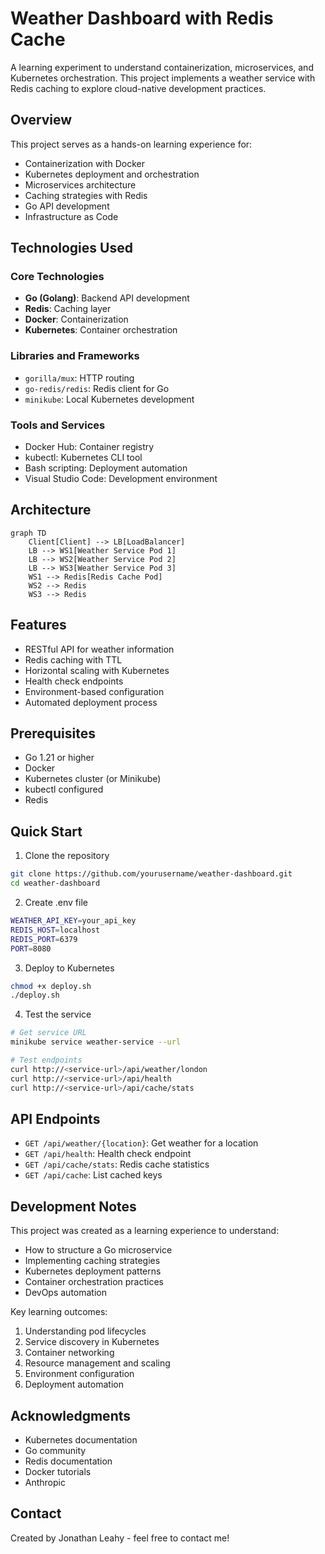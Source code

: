 # Weather Dashboard with Redis Cache

A learning experiment to understand containerization, microservices, and Kubernetes orchestration. This project implements a weather service with Redis caching to explore cloud-native development practices.

## Overview

This project serves as a hands-on learning experience for:
- Containerization with Docker
- Kubernetes deployment and orchestration
- Microservices architecture
- Caching strategies with Redis
- Go API development
- Infrastructure as Code

## Technologies Used

### Core Technologies
- **Go (Golang)**: Backend API development
- **Redis**: Caching layer
- **Docker**: Containerization
- **Kubernetes**: Container orchestration

### Libraries and Frameworks
- `gorilla/mux`: HTTP routing
- `go-redis/redis`: Redis client for Go
- `minikube`: Local Kubernetes development

### Tools and Services
- Docker Hub: Container registry
- kubectl: Kubernetes CLI tool
- Bash scripting: Deployment automation
- Visual Studio Code: Development environment

## Architecture

```mermaid
graph TD
    Client[Client] --> LB[LoadBalancer]
    LB --> WS1[Weather Service Pod 1]
    LB --> WS2[Weather Service Pod 2]
    LB --> WS3[Weather Service Pod 3]
    WS1 --> Redis[Redis Cache Pod]
    WS2 --> Redis
    WS3 --> Redis
```

## Features
- RESTful API for weather information
- Redis caching with TTL
- Horizontal scaling with Kubernetes
- Health check endpoints
- Environment-based configuration
- Automated deployment process

## Prerequisites
- Go 1.21 or higher
- Docker
- Kubernetes cluster (or Minikube)
- kubectl configured
- Redis

## Quick Start

1. Clone the repository
```bash
git clone https://github.com/yourusername/weather-dashboard.git
cd weather-dashboard
```

2. Create .env file
```bash
WEATHER_API_KEY=your_api_key
REDIS_HOST=localhost
REDIS_PORT=6379
PORT=8080
```

3. Deploy to Kubernetes
```bash
chmod +x deploy.sh
./deploy.sh
```

4. Test the service
```bash
# Get service URL
minikube service weather-service --url

# Test endpoints
curl http://<service-url>/api/weather/london
curl http://<service-url>/api/health
curl http://<service-url>/api/cache/stats
```

## API Endpoints

- `GET /api/weather/{location}`: Get weather for a location
- `GET /api/health`: Health check endpoint
- `GET /api/cache/stats`: Redis cache statistics
- `GET /api/cache`: List cached keys

## Development Notes

This project was created as a learning experience to understand:
- How to structure a Go microservice
- Implementing caching strategies
- Kubernetes deployment patterns
- Container orchestration practices
- DevOps automation

Key learning outcomes:
1. Understanding pod lifecycles
2. Service discovery in Kubernetes
3. Container networking
4. Resource management and scaling
5. Environment configuration
6. Deployment automation

## Acknowledgments
- Kubernetes documentation
- Go community
- Redis documentation
- Docker tutorials
- Anthropic

## Contact

Created by Jonathan Leahy - feel free to contact me!
